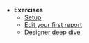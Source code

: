 <!-- docs/_sidebar.md -->
<!-- [![ForNAV](/_media/ForNAV_logo_2f_250.png)](https://www.fornav.com/) -->

<!-- - [Home](/readme.md) -->
- **Exercises**
  - [Setup](/Exercises/Setup.Exercise.md)
  - [Edit your first report](/Exercises/EditYourFirstReport.Exercise.md)
  - [Designer deep dive](/Exercises/DesignerDeepDive.Exercise.md)